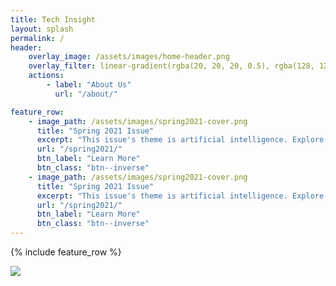 ```yaml
---
title: Tech Insight
layout: splash
permalink: /
header:
    overlay_image: /assets/images/home-header.png
    overlay_filter: linear-gradient(rgba(20, 20, 20, 0.5), rgba(128, 128, 128, 0.5))
    actions:
        - label: "About Us"
          url: "/about/"

feature_row:
    - image_path: /assets/images/spring2021-cover.png
      title: "Spring 2021 Issue"
      excerpt: "This issue's theme is artificial intelligence. Explore critical essays, movie reviews, informative pieces and so much more"
      url: "/spring2021/"
      btn_label: "Learn More"
      btn_class: "btn--inverse"
    - image_path: /assets/images/spring2021-cover.png
      title: "Spring 2021 Issue"
      excerpt: "This issue's theme is artificial intelligence. Explore critical essays, movie reviews, informative pieces and so much more"
      url: "/spring2021/"
      btn_label: "Learn More"
      btn_class: "btn--inverse"
---
```


{% include feature_row %}

<img src="{{site.baseurl}}/assets/images/age-of-ultron.PNG">
